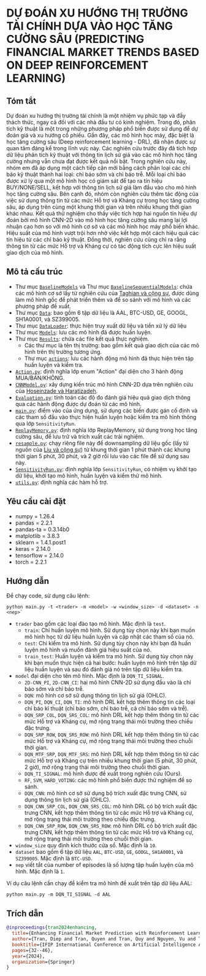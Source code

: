 # DỰ ĐOÁN XU HƯỚNG THỊ TRƯỜNG TÀI CHÍNH DỰA VÀO HỌC TĂNG CƯỜNG SÂU (PREDICTING FINANCIAL MARKET TRENDS BASED ON DEEP REINFORCEMENT LEARNING)
## Tóm tắt 
Dự đoán xu hướng thị trường tài chính là một nhiệm vụ phức tạp và đầy thách thức, ngay cả đối với các nhà đầu tư có kinh nghiệm. Trong đó, phân tích kỹ thuật là một trong những phương pháp phổ biến được sử dụng để dự đoán giá và xu hướng cổ phiếu. Gần đây, các mô hình học máy, đặc biệt là học tăng cường sâu (Deep reinforcement learning - DRL), đã nhận được sự quan tâm đáng kể trong lĩnh vực này. Các nghiên cứu trước đây đã tích hợp dữ liệu phân tích kỹ thuật với thông tin lịch sử giá vào các mô hình học tăng cường nhưng vẫn chưa đạt được kết quả nổi bật. Trong nghiên cứu này, nhóm em đã áp dụng một cách tiếp cận mới bằng cách phân loại các chỉ báo kỹ thuật thành hai loại: chỉ báo sớm và chỉ báo trễ. Mỗi loại chỉ báo được xử lý qua một mô hình học có giám sát để tạo ra tín hiệu BUY/NONE/SELL, kết hợp với thông tin lịch sử giá làm đầu vào cho mô hình học tăng cường sâu. Bên cạnh đó, nhóm còn nghiên cứu thêm tác động của việc sử dụng thông tin từ các mức Hỗ trợ và Kháng cự trong học tăng cường sâu, áp dụng trên cùng một khung thời gian và trên nhiều khung thời gian khác nhau. Kết quả thử nghiệm cho thấy việc tích hợp hai nguồn tín hiệu dự đoán bởi mô hình CNN-2D vào mô hình học tăng cường sâu mang lại lợi nhuận cao hơn so với mô hình cơ sở và các mô hình học máy phổ biến khác. Hiệu suất của mô hình vượt trội hơn nhờ việc kết hợp một cách hiệu quả các tín hiệu từ các chỉ báo kỹ thuật. Đồng thời, nghiên cứu cũng chỉ ra rằng thông tin từ các mức Hỗ trợ và Kháng cự có tác động tích cực lên hiệu suất giao dịch của mô hình.

## Mô tả cấu trúc
* Thư mục [`BaselineModels`](./BaselineModels/) và Thư mục [`BaselineSequentialModels`](./BaselineSequentialModels/): chứa các mô hình cơ sở lấy từ nghiên cứu của [Taghian và cộng sự](https://github.com/MehranTaghian/DQN-Trading), được dùng làm mô hình gốc để phát triển thêm và để so sánh với mô hình và các phương pháp đề xuất.
* Thư mục [`Data`](./Data/): bao gồm 6 tập dữ liệu là AAL, BTC-USD, GE, GOOGL, SH1A0001, và SZ399005.
* Thư mục [`DataLoader`](./DataLoader/): thực hiện truy xuất dữ liệu và tiền xử lý dữ liệu
* Thư mục [`Models`](./Models/): lưu các mô hình đã được huấn luyện.
* Thư mục [`Results`](./Results/): chứa các file kết quả thực nghiệm.
  * Các thư mục là tên thị trường: bao gồm kết quả giao dịch của các mô hình trên thị trường tương ứng.
  * Thư mục [`actions`](./Results/actions/): lưu các hành động mô hình đã thực hiện trên tập huấn luyện và kiểm tra.
* [`Action.py`](./Action.py): định nghĩa lớp enum "Action" đại diện cho 3 hành động MUA/BÁN/KHÔNG.
* [`CNNModel.py`](./CNNModel.py): xây dựng kiến trúc mô hình CNN-2D dựa trên nghiên cứu của [Hoseinzade và Haratizadeh](https://www.sciencedirect.com/science/article/abs/pii/S0957417419301915).
* [`Evaluation.py`](./Evaluation.py): tính toán các độ đo đánh giá hiệu quả giao dịch thông qua các hành động được dự đoán từ các mô hình.
* [`main.py`](./main.py): điểm vào của ứng dụng, sử dụng các biến được gán cố định và các tham số đầu vào thực hiện huấn luyện hoặc kiểm tra mô hình thông qua lớp `SensitivityRun`.
* [`ReplayMemory.py`](./ReplayMemory.py): định nghĩa lớp ReplayMemory, sử dụng trong học tăng cường sâu, để lưu trữ và trích xuất các trải nghiệm.
* [`resample.py`](./resample.py): chạy riêng file này để downsampling dữ liệu gốc (lấy từ nguồn của [Liu và cộng sự](https://github.com/marscrazy/MTDNN/tree/master)) từ khung thời gian 1 phút thành các khung thời gian 5 phút, 30 phút, và 2 giờ rồi lưu vào các file để sử dụng sau này.
* [`SensitivityRun.py`](./SensitivityRun.py): định nghĩa lớp `SensitivityRun`, có nhiệm vụ khởi tạo dữ liệu, khởi tạo mô hình, huấn luyện và kiểm thử mô hình.
* [`utils.py`](./utils.py): định nghĩa các hàm hỗ trợ.


## Yêu cầu cài đặt
* numpy = 1.26.4
* pandas = 2.2.1
* pandas-ta = 0.3.14b0
* matplotlib = 3.8.3
* sklearn = 1.4.1.post1
* keras = 2.14.0
* tensorflow = 2.14.0
* torch = 2.2.1

## Hướng dẫn
Để chạy code, sử dụng câu lệnh:
```shell
python main.py -t <trader> -m <model> -w <window_size> -d <dataset> -n <nep>`
```
* `trader` bao gồm các loại đào tạo mô hình. Mặc định là `test`.
  * `train`: Chỉ huấn luyện mô hình. Sử dụng tùy chọn này khi bạn muốn mô hình học từ dữ liệu huấn luyện và cập nhật các tham số của nó.
  * `test`: Chỉ kiểm tra mô hình. Sử dụng tùy chọn này khi bạn đã huấn luyện mô hình và muốn đánh giá hiệu suất của nó.
  * `train_test`: Huấn luyện và kiểm tra mô hình. Sử dụng tùy chọn này khi bạn muốn thực hiện cả hai bước: huấn luyện mô hình trên tập dữ liệu huấn luyện và sau đó đánh giá nó trên tập dữ liệu kiểm tra.
* `model` đại diện cho tên mô hình. Mặc định là `DQN_TI_SIGNAL`.
  * `2D-CNN_PI`, `2D-CNN_CI`: hai mô hình CNN-2D sử dụng đầu vào là chỉ báo sớm và chỉ báo trễ.
  * `DQN`: mô hình cơ sở sử dụng thông tin lịch sử giá (OHLC).
  * `DQN_PI`, `DQN_CI`, `DQN_TI`: mô hình DRL kết hợp thêm thông tin các loại chỉ báo kĩ thuật (chỉ báo sớm, chỉ báo trễ, cả chỉ báo sớm và trễ).
  * `DQN_SRP_COL`, `DQN_SRS_COL`: mô hình DRL kết hợp thêm thông tin từ các mức Hỗ trợ và Kháng cự, mở rộng trạng thái môi trường theo chiều đặc trưng.
  * `DQN_SRP_ROW`, `DQN_SRS_ROW`: mô hình DRL kết hợp thêm thông tin từ các mức Hỗ trợ và Kháng cự, mở rộng trạng thái môi trường theo chuỗi thời gian.
  * `DQN_MTF_SRP`, `DQN_MTF_SRS`: mô hình DRL kết hợp thêm thông tin từ các mức Hỗ trợ và Kháng cự trên nhiều khung thời gian (5 phút, 30 phút, 2 giờ), mở rộng trạng thái môi trường theo chuỗi thời gian.
  * `DQN_TI_SIGNAL`: mô hình được đề xuất trong nghiên cứu (Ours).
  * `RF`, `SVM`, `HARD_VOTING`: các mô hình phổ biến được thử nghiệm để so sánh.
  * `DQN_CNN`: mô hình cơ sở sử dụng bộ trích xuất đặc trưng CNN, sử dụng thông tin lịch sử giá (OHLC).
  * `DQN_CNN_SRP_COL`, `DQN_CNN_SRS_COL`: mô hình DRL có bộ trích xuất đặc trưng CNN, kết hợp thêm thông tin từ các mức Hỗ trợ và Kháng cự, mở rộng trạng thái môi trường theo chiều đặc trưng.
  * `DQN_CNN_SRP_ROW`, `DQN_CNN_SRS_ROW`: mô hình DRL có bộ trích xuất đặc trưng CNN, kết hợp thêm thông tin từ các mức Hỗ trợ và Kháng cự, mở rộng trạng thái môi trường theo chuỗi thời gian.
* `window_size` quy định kích thước cửa sổ. Mặc định là `10`.
* `dataset` bao gồm 6 tập dữ liệu `AAL`, `BTC-USD`, `GE`, `GOOGL`, `SH1A0001`, và `SZ399005`. Mặc định là `BTC-USD`.
* `nep` viết tắt của number of episodes là số lượng tập huấn luyện của mô hình. Mặc định là `1`.

Ví dụ câu lệnh cần chạy để kiểm tra mô hình đề xuất trên tập dữ liệu AAL: 
```shell
python main.py -m DQN_TI_SIGNAL -d AAL
```

## Trích dẫn
```bibtex
@inproceedings{tran2024enhancing,
  title={Enhancing Financial Market Prediction with Reinforcement Learning and Ensemble Learning},
  author={Tran, Diep and Tran, Quyen and Tran, Quy and Nguyen, Vu and Tran, Minh-Triet},
  booktitle={IFIP International Conference on Artificial Intelligence Applications and Innovations},
  pages={32--46},
  year={2024},
  organization={Springer}
}
```
